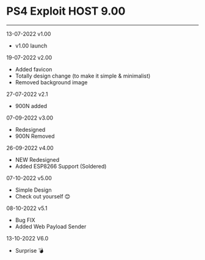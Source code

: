 # PS4 Exploit HOST 9.00
---
13-07-2022 v1.00
- v1.00 launch

19-07-2022 v2.00
- Added favicon
- Totally design change (to make it simple & minimalist)
- Removed background image 

27-07-2022 v2.1
- 900N added

07-09-2022 v3.00
- Redesigned
- 900N Removed

26-09-2022 v4.00
- NEW Redesigned
- Added ESP8266 Support (Soldered)

07-10-2022 v5.00
- Simple Design
- Check out yourself 😊

08-10-2022 v5.1
- Bug FIX
- Added Web Payload Sender

13-10-2022 V6.0
- Surprise 💣
